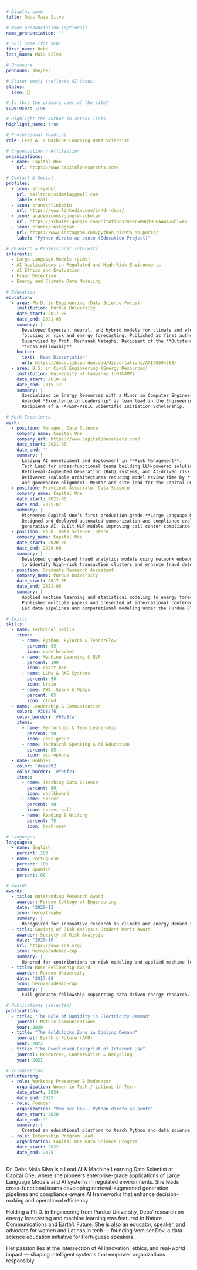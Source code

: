 ```yaml
---
# Display name
title: Debs Maia Silva

# Name pronunciation (optional)
name_pronunciation: ''

# Full name (for SEO)
first_name: Debs
last_name: Maia Silva

# Pronouns
pronouns: she/her

# Status emoji (reflects AI focus)
status:
  icon: 🤖

# Is this the primary user of the site?
superuser: true

# Highlight the author in author lists
highlight_name: true

# Professional headline
role: Lead AI & Machine Learning Data Scientist

# Organization / Affiliation
organizations:
  - name: Capital One
    url: https://www.capitalonecareers.com/

# Contact & Social
profiles:
  - icon: at-symbol
    url: mailto:missdmaia@gmail.com
    label: Email
  - icon: brands/linkedin
    url: https://www.linkedin.com/in/dr-debs/
  - icon: academicons/google-scholar
    url: https://scholar.google.com/citations?user=8DgiMCEAAAAJ&hl=en
  - icon: brands/instagram
    url: https://www.instagram.com/python_direto_ao_ponto/
    label: "Python direto ao ponto (Education Project)"

# Research & Professional Interests
interests:
  - Large Language Models (LLMs)
  - AI Applications in Regulated and High-Risk Environments
  - AI Ethics and Evaluation
  - Fraud Detection
  - Energy and Climate Data Modeling

# Education
education:
  - area: Ph.D. in Engineering (Data Science Focus)
    institution: Purdue University
    date_start: 2017-08
    date_end: 2021-05
    summary: |
      Developed Bayesian, neural, and hybrid models for climate and electrical data prediction, 
      focusing on risk and energy forecasting. Published as first author in *Nature Communications*. 
      Supervised by Prof. Roshanak Nateghi. Recipient of the **Outstanding Research Award** and 
      **Ross Fellowship**.
    button:
      text: 'Read Dissertation'
      url: https://docs.lib.purdue.edu/dissertations/AAI30504508/
  - area: B.S. in Civil Engineering (Energy Resources)
    institution: University of Campinas (UNICAMP)
    date_start: 2010-01
    date_end: 2015-12
    summary: |
      Specialized in Energy Resources with a Minor in Computer Engineering.
      Awarded *Excellence in Leadership* as team lead in the Engineering Sports League.
      Recipient of a FAPESP-PIBIC Scientific Initiation Scholarship.

# Work Experience
work:
  - position: Manager, Data Science
    company_name: Capital One
    company_url: https://www.capitalonecareers.com/
    date_start: 2021-06
    date_end: ''
    summary: |
      Leading AI development and deployment in **Risk Management**. 
      Tech Lead for cross-functional teams building LLM-powered solutions, 
      Retrieval-Augmented Generation (RAG) systems, and AI-driven risk analytics pipelines. 
      Delivered scalable architectures reducing model review time by **80%** while ensuring compliance 
      and governance alignment. Mentor and site lead for the Capital One Data Science internship program.
  - position: Principal Associate, Data Science
    company_name: Capital One
    date_start: 2021-06
    date_end: 2025-07
    summary: |
      Pioneered Capital One’s first production-grade **Large Language Model application** in a regulated environment. 
      Designed and deployed automated summarization and compliance-evaluation pipelines integrating RAG and 
      generative AI. Built NLP models improving call center compliance detection accuracy by 40%.
  - position: Ph.D. Data Science Intern
    company_name: Capital One
    date_start: 2020-06
    date_end: 2020-08
    summary: |
      Developed graph-based fraud analytics models using network embeddings and graph algorithms 
      to identify high-risk transaction clusters and enhance fraud detection.
  - position: Graduate Research Assistant
    company_name: Purdue University
    date_start: 2017-08
    date_end: 2021-05
    summary: |
      Applied machine learning and statistical modeling to energy forecasting and climate resilience research. 
      Published multiple papers and presented at international conferences. 
      Led data pipelines and computational modeling under the Purdue Climate & Energy Systems group.

# Skills
skills:
  - name: Technical Skills
    items:
      - name: Python, PyTorch & TensorFlow
        percent: 95
        icon: code-bracket
      - name: Machine Learning & NLP
        percent: 100
        icon: chart-bar
      - name: LLMs & RAG Systems
        percent: 90
        icon: brain
      - name: AWS, Spark & MLOps
        percent: 85
        icon: cloud
  - name: Leadership & Communication
    color: '#3b82f6'
    color_border: '#60a5fa'
    items:
      - name: Mentorship & Team Leadership
        percent: 90
        icon: user-group
      - name: Technical Speaking & AI Education
        percent: 85
        icon: microphone
  - name: Hobbies
    color: '#eeac02'
    color_border: '#f0bf23'
    items:
      - name: Teaching Data Science
        percent: 80
        icon: chalkboard
      - name: Soccer
        percent: 90
        icon: soccer-ball
      - name: Reading & Writing
        percent: 75
        icon: book-open

# Languages
languages:
  - name: English
    percent: 100
  - name: Portuguese
    percent: 100
  - name: Spanish
    percent: 80

# Awards
awards:
  - title: Outstanding Research Award
    awarder: Purdue College of Engineering
    date: '2020-12'
    icon: hero/trophy
    summary: |
      Recognized for innovative research in climate and energy demand forecasting.
  - title: Society of Risk Analysis Student Merit Award
    awarder: Society of Risk Analysis
    date: '2020-10'
    url: https://www.sra.org/
    icon: hero/academic-cap
    summary: |
      Honored for contributions to risk modeling and applied machine learning research.
  - title: Ross Fellowship Award
    awarder: Purdue University
    date: '2017-08'
    icon: hero/academic-cap
    summary: |
      Full graduate fellowship supporting data-driven energy research.

# Publications (selected)
publications:
  - title: "The Role of Humidity in Electricity Demand"
    journal: Nature Communications
    year: 2020
  - title: "The Goldilocks Zone in Cooling Demand"
    journal: Earth’s Future (AGU)
    year: 2022
  - title: "The Overlooked Footprint of Internet Use"
    journal: Resources, Conservation & Recycling
    year: 2021

# Volunteering
volunteering:
  - role: Workshop Presenter & Moderator
    organization: Women in Tech / Latinas in Tech
    date_start: 2024
    date_end: 2025
  - role: Founder
    organization: "Vem ser Dev — Python direto ao ponto"
    date_start: 2020
    date_end: ''
    summary: |
      Created an educational platform to teach Python and data science to Portuguese-speaking learners.
  - role: Internship Program Lead
    organization: Capital One Data Science Program
    date_start: 2022
    date_end: 2025
---
```


Dr. Debs Maia Silva is a Lead AI & Machine Learning Data Scientist at Capital One, where she pioneers enterprise-grade applications of Large Language Models and AI systems in regulated environments.
She leads cross-functional teams developing retrieval-augmented generation pipelines and compliance-aware AI frameworks that enhance decision-making and operational efficiency.

Holding a Ph.D. in Engineering from Purdue University, Debs’ research on energy forecasting and machine learning was featured in Nature Communications and Earth’s Future. She is also an educator, speaker, and advocate for women and Latinas in tech — founding Vem ser Dev, a data science education initiative for Portuguese speakers.

Her passion lies at the intersection of AI innovation, ethics, and real-world impact — shaping intelligent systems that empower organizations responsibly.
